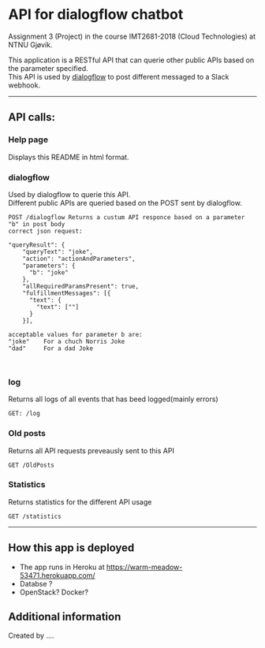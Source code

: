 # API for dialogflow chatbot
Assignment 3 (Project) in the course IMT2681-2018 (Cloud Technologies) at NTNU Gjøvik.

This application is a RESTful API that can querie other public APIs based on the parameter specified.     
This API is used by [dialogflow](https://dialogflow.com/) to post different messaged to a Slack webhook.

***

## API calls:
### Help page
Displays this README in html format.

### dialogflow
Used by dialogflow to querie this API.    
Different public APIs are queried based on the POST sent by dialogflow.
```
POST /dialogflow Returns a custum API responce based on a parameter "b" in post body
correct json request:

"queryResult": {
    "queryText": "joke",
    "action": "actionAndParameters",
    "parameters": {
      "b": "joke"
    },
    "allRequiredParamsPresent": true,
    "fulfillmentMessages": [{
      "text": {
        "text": [""]
      }
    }],
    
acceptable values for parameter b are:
"joke"    For a chuch Norris Joke
"dad"     For a dad Joke
    
    
```

### log
 Returns all logs of all events that has beed logged(mainly errors)    
```
GET: /log 
```

### Old posts
Returns all API requests preveausly sent to this API
```
GET /OldPosts 
```

###  Statistics
Returns statistics for the different API usage
```
GET /statistics 
```
***


## How this app is deployed
 * The app runs in Heroku at https://warm-meadow-53471.herokuapp.com/
 * Databse ?
 * OpenStack? Docker?

## Additional information
Created by ....
